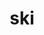 ---
category: 3-letters
denotation: null
name: ski
reference_link: https://www.etymonline.com/word/ski
root_language: null
root_name: null
title: ski
type: free
word_sums:
- respelling: ski
  sum: 'Ski + '
---
